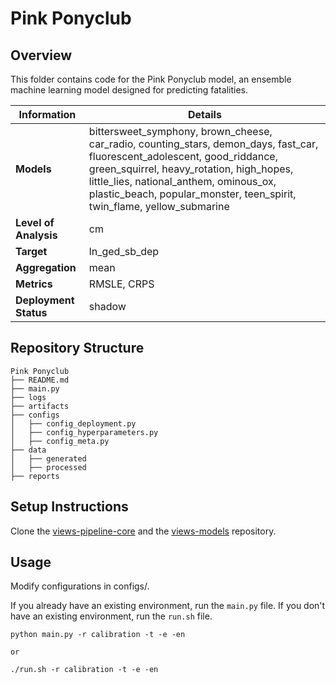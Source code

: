 # Pink Ponyclub 
## Overview

This folder contains code for the Pink Ponyclub model, an ensemble machine learning model designed for predicting fatalities. 


| Information         | Details                        |
|---------------------|--------------------------------|
| **Models** | bittersweet_symphony, brown_cheese, car_radio, counting_stars, demon_days, fast_car, fluorescent_adolescent, good_riddance, green_squirrel, heavy_rotation, high_hopes, little_lies, national_anthem, ominous_ox, plastic_beach, popular_monster, teen_spirit, twin_flame, yellow_submarine                  |
| **Level of Analysis** | cm            |
| **Target**         | ln_ged_sb_dep |
| **Aggregation**       |  mean   |
| **Metrics**       |  RMSLE, CRPS    |
| **Deployment Status**       |  shadow    |

## Repository Structure

```
Pink Ponyclub
├── README.md
├── main.py
├── logs
├── artifacts
├── configs
│   ├── config_deployment.py
│   ├── config_hyperparameters.py
│   ├── config_meta.py
├── data
│   ├── generated
│   ├── processed
├── reports
```

## Setup Instructions

Clone the [views-pipeline-core](https://github.com/views-platform/views-pipeline-core) and the [views-models](https://github.com/views-platform/views-models) repository.


## Usage
Modify configurations in configs/.

If you already have an existing environment, run the `main.py` file. If you don't have an existing environment, run the `run.sh` file. 

```
python main.py -r calibration -t -e -en

or

./run.sh -r calibration -t -e -en
```


